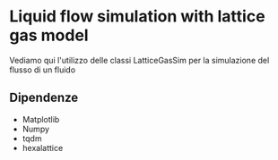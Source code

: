 # Liquid flow simulation with lattice gas model
Vediamo qui l'utilizzo delle classi LatticeGasSim per la simulazione del flusso di un fluido

## Dipendenze
* Matplotlib
* Numpy
* tqdm
* hexalattice